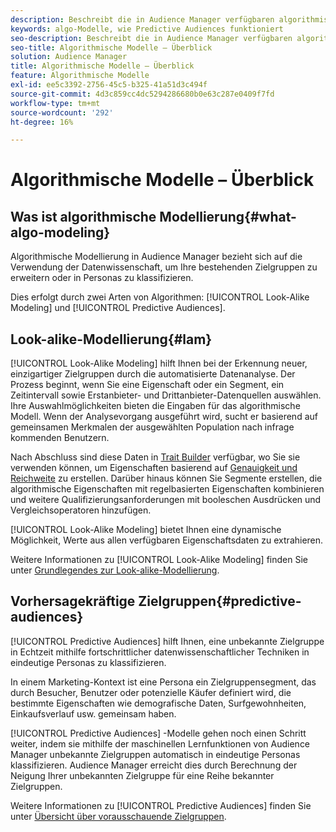 ```yaml
---
description: Beschreibt die in Audience Manager verfügbaren algorithmischen Modelle.
keywords: algo-Modelle, wie Predictive Audiences funktioniert
seo-description: Beschreibt die in Audience Manager verfügbaren algorithmischen Modelle.
seo-title: Algorithmische Modelle – Überblick
solution: Audience Manager
title: Algorithmische Modelle – Überblick
feature: Algorithmische Modelle
exl-id: ee5c3392-2756-45c5-b325-41a51d3c494f
source-git-commit: 4d3c859cc4dc5294286680b0e63c287e0409f7fd
workflow-type: tm+mt
source-wordcount: '292'
ht-degree: 16%

---
```


# Algorithmische Modelle – Überblick

## Was ist algorithmische Modellierung{#what-algo-modeling}

Algorithmische Modellierung in Audience Manager bezieht sich auf die Verwendung der Datenwissenschaft, um Ihre bestehenden Zielgruppen zu erweitern oder in Personas zu klassifizieren.

Dies erfolgt durch zwei Arten von Algorithmen: [!UICONTROL Look-Alike Modeling] und [!UICONTROL Predictive Audiences].

## Look-alike-Modellierung{#lam}

[!UICONTROL Look-Alike Modeling] hilft Ihnen bei der Erkennung neuer, einzigartiger Zielgruppen durch die automatisierte Datenanalyse. Der Prozess beginnt, wenn Sie eine Eigenschaft oder ein Segment, ein Zeitintervall sowie Erstanbieter- und Drittanbieter-Datenquellen auswählen. Ihre Auswahlmöglichkeiten bieten die Eingaben für das algorithmische Modell. Wenn der Analysevorgang ausgeführt wird, sucht er basierend auf gemeinsamen Merkmalen der ausgewählten Population nach infrage kommenden Benutzern.

Nach Abschluss sind diese Daten in [Trait Builder](../../features/traits/about-trait-builder.md) verfügbar, wo Sie sie verwenden können, um Eigenschaften basierend auf [Genauigkeit und Reichweite](../../features/traits/trait-accuracy-reach.md) zu erstellen. Darüber hinaus können Sie Segmente erstellen, die algorithmische Eigenschaften mit regelbasierten Eigenschaften kombinieren und weitere Qualifizierungsanforderungen mit booleschen Ausdrücken und Vergleichsoperatoren hinzufügen.

[!UICONTROL Look-Alike Modeling] bietet Ihnen eine dynamische Möglichkeit, Werte aus allen verfügbaren Eigenschaftsdaten zu extrahieren.

Weitere Informationen zu [!UICONTROL Look-Alike Modeling] finden Sie unter [Grundlegendes zur Look-alike-Modellierung](understanding-models.md).

## Vorhersagekräftige Zielgruppen{#predictive-audiences}

[!UICONTROL Predictive Audiences] hilft Ihnen, eine unbekannte Zielgruppe in Echtzeit mithilfe fortschrittlicher datenwissenschaftlicher Techniken in eindeutige Personas zu klassifizieren.

In einem Marketing-Kontext ist eine Persona ein Zielgruppensegment, das durch Besucher, Benutzer oder potenzielle Käufer definiert wird, die bestimmte Eigenschaften wie demografische Daten, Surfgewohnheiten, Einkaufsverlauf usw. gemeinsam haben.

[!UICONTROL Predictive Audiences] -Modelle gehen noch einen Schritt weiter, indem sie mithilfe der maschinellen Lernfunktionen von Audience Manager unbekannte Zielgruppen automatisch in eindeutige Personas klassifizieren. Audience Manager erreicht dies durch Berechnung der Neigung Ihrer unbekannten Zielgruppe für eine Reihe bekannter Zielgruppen.

Weitere Informationen zu [!UICONTROL Predictive Audiences] finden Sie unter [Übersicht über vorausschauende Zielgruppen](predictive-audiences.md).
